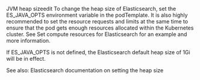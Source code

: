 JVM heap sizeedit
To change the heap size of Elasticsearch, set the ES_JAVA_OPTS environment variable in the podTemplate. It is also highly recommended to set the resource requests and limits at the same time to ensure that the pod gets enough resources allocated within the Kubernetes cluster. See Set compute resources for Elasticsearch for an example and more information.

If ES_JAVA_OPTS is not defined, the Elasticsearch default heap size of 1Gi will be in effect.

See also: Elasticsearch documentation on setting the heap size
